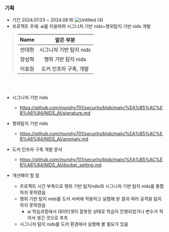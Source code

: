 ### 기획
- 기간 2024.07.03 ~ 2024.08.16
![Untitled (4)](https://github.com/user-attachments/assets/7de6774c-7133-4d82-be02-acd07f18d2cd)
- 프로젝트 주제: ai를 이용하여 시그니처 기반 nids+행위탐지 기반 nids 개발
> |                    Name                    |  맡은 부분  |
> | :----------------------------------------: | :---------: |
> | 안대현 | 시그니처 기반 탐지 nids |
> | 양성혁 | 행위 기반 탐지 nids |
> | 이효원 | 도커 인프라 구축, 개발 |
<br></br>
- 시그니처 기반 nids
  - https://github.com/murphy701/security/blob/main/%EA%B5%AC%EB%A6%84/NIDS_AI/signature.md
- 행위탐지 기반 nids
  - https://github.com/murphy701/security/blob/main/%EA%B5%AC%EB%A6%84/NIDS_AI/anomaly.md
- 도커 인프라 구축 개발 문서
  - https://github.com/murphy701/security/blob/main/%EA%B5%AC%EB%A6%84/NIDS_AI/docker_setting.md

- 개선해야 할 점
  - 프로젝트 시간 부족으로 행위 기반 탐지ndis와 시그니처 기반 탐지 nids를 통합하지 못하였음
  - 행위 기반 탐지 nids를 도커 서버에 적용하고 실험해 본 결과 여러 공격을 탐지하지 못하였음
    - ai 학습과정에서 데이터셋이 잘못된 상태로 학습이 진행되었거나 변수가 적어서 생긴 것으로 추측
  - 시그니처 탐지 nids를 도커 환경에서 실행해 볼 필요가 있음
